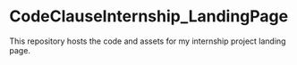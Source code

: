 # CodeClauseInternship_LandingPage
 This repository hosts the code and assets for my internship project landing page.

